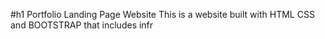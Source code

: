 #h1 Portfolio Landing Page Website
This is a website built with HTML CSS and BOOTSTRAP that includes infr